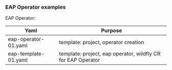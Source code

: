 ### EAP Operator examples
EAP Operator:

Yaml | Purpose
--------- | ---------
eap-operator-01.yaml | template: project, operator creation
eap-template-01.yaml | template: project, eap operator, wildfly CR for EAP Operator